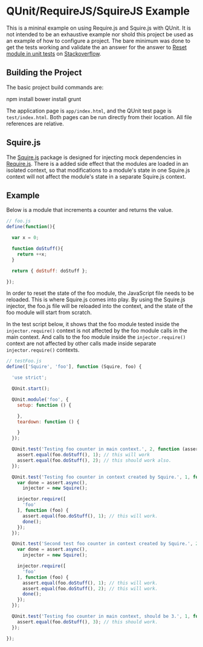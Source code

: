 QUnit/RequireJS/SquireJS Example
================================

This is a mininal example on using Require.js and Squire.js with QUnit.  It is not
intended to be an exhaustive example nor shold this project be used as an 
example of how to configure a project.  The bare minimum was done to get the
tests working and validate the an answer for the answer to
[Reset module in unit tests](http://stackoverflow.com/questions/34888574/reset-module-in-unit-tests/34891840) 
on [Stackoverflow](http://stackoverflow.com/).


Building the Project
-------------------
The basic project build commands are:

  npm install
  bower install
  grunt 
  
The application page is ```app/index.html```, and the QUnit test page is 
```test/index.html```.  Both pages can be run directly from their location. All
file references are relative.


Squire.js
---------
The [Squire.js](https://github.com/iammerrick/Squire.js/) package is designed 
for injecting mock dependencies in [Require.js](http://www.requirejs.org). There
is a added side effect that the modules are loaded in an isolated context, so 
that modifications to a module's state in one Squire.js context will not affect
the module's state in a separate Squire.js context. 

Example
-------
Below is a module that increments a counter and returns the value.


```javascript
// foo.js
define(function(){

  var x = 0;

  function doStuff(){
    return ++x;
  }

  return { doStuff: doStuff };

});
```

In order to reset the state of the foo module, the JavaScript file needs to be
reloaded.  This is where Squire.js comes into play.  By using the Squire.js 
injector, the foo.js file will be reloaded into the context, and the state of 
the foo module will start from scratch.

In the test script below, it shows that the foo module tested inside the 
```injector.require()``` context is not affected by the foo module calls in
the main context.  And calls to the foo module inside the ```injector.require()```
context are not affected by other calls made inside separate ```injector.require()```
contexts.

```javascript
// testFoo.js
define(['Squire', 'foo'], function (Squire, foo) {

  'use strict';

  QUnit.start();

  QUnit.module('foo', {
    setup: function () {

    },
    teardown: function () {

    }
  });

  QUnit.test('Testing foo counter in main context.', 2, function (assert) {
    assert.equal(foo.doStuff(), 1); // this will work
    assert.equal(foo.doStuff(), 2); // this should work also.
  });

  QUnit.test('Testing foo counter in context created by Squire.', 1, function (assert) {
    var done = assert.async(),
      injector = new Squire();

    injector.require([
      'foo'
    ], function (foo) {
      assert.equal(foo.doStuff(), 1); // this will work.
      done();
    });
  });

  QUnit.test('Second test foo counter in context created by Squire.', 2, function (assert) {
    var done = assert.async(),
      injector = new Squire();

    injector.require([
      'foo'
    ], function (foo) {
      assert.equal(foo.doStuff(), 1); // this will work.
      assert.equal(foo.doStuff(), 2); // this will work.
      done();
    });
  });

  QUnit.test('Testing foo counter in main context, should be 3.', 1, function (assert) {
    assert.equal(foo.doStuff(), 3); // this should work.
  });

});
```




  
